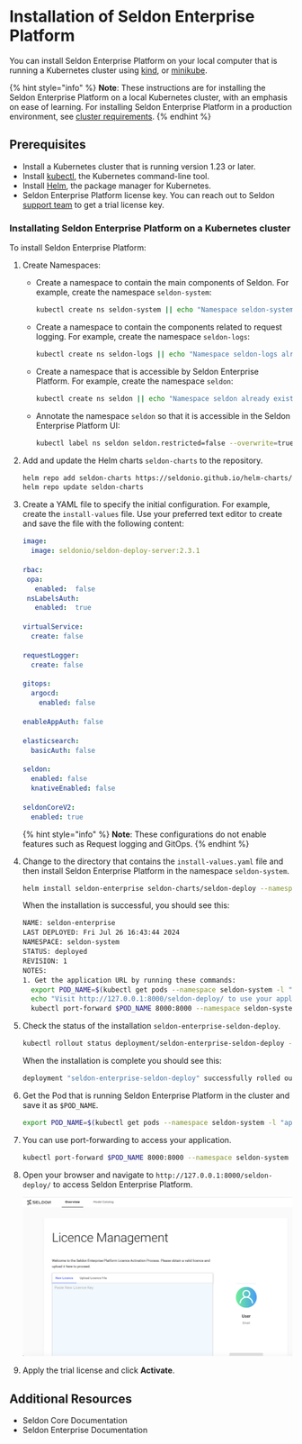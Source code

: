 # Installation of Seldon Enterprise Platform 

You can install Seldon Enterprise Platform on your local computer that is running a Kubernetes
cluster using [kind][kind-docs], or [minikube][minikube-docs].
 
{% hint style="info" %}
**Note**: These instructions are for installing the Seldon Enterprise Platform on a local Kubernetes cluster, with an emphasis on ease of learning. For installing Seldon Enterprise Platform in a production environment, see [cluster requirements][cluster-requirements].
{% endhint %}  

## Prerequisites

* Install a Kubernetes cluster that is running version 1.23 or later.
* Install [kubectl][kubectl-docs], the Kubernetes command-line tool.
* Install [Helm][helm-docs], the package manager for Kubernetes.
* Seldon Enterprise Platform license key. You can reach out to Seldon [support team][contact] to get a trial license key. 

### Installating Seldon Enterprise Platform on a Kubernetes cluster

To install Seldon Enterprise Platform:

1. Create Namespaces:
   * Create a namespace to contain the main components of Seldon. For example, create the namespace `seldon-system`:
     ```bash
     kubectl create ns seldon-system || echo "Namespace seldon-system already exists"
     ```

   * Create a namespace to contain the components related to request logging. For example, create the namespace `seldon-logs`:
     ```bash
     kubectl create ns seldon-logs || echo "Namespace seldon-logs already exists"
     ```

   * Create a namespace that is accessible by Seldon Enterprise Platform. For example, create the namespace `seldon`:
     ```bash
     kubectl create ns seldon || echo "Namespace seldon already exists"
     ```

   * Annotate the namespace `seldon` so that it is accessible in the Seldon Enterprise Platform UI:
     ```bash
     kubectl label ns seldon seldon.restricted=false --overwrite=true
     ``` 

1. Add and update the Helm charts `seldon-charts` to the repository.
   ```bash
   helm repo add seldon-charts https://seldonio.github.io/helm-charts/
   helm repo update seldon-charts
   ```

1. Create a YAML file to specify the initial configuration. For example, create the `install-values` file. Use your preferred text editor to create and save the file with the following content:
   ```yaml
   image:
     image: seldonio/seldon-deploy-server:2.3.1
   
   rbac:
    opa:
      enabled:  false
    nsLabelsAuth:
      enabled:  true
   
   virtualService:
     create: false
   
   requestLogger:
     create: false
   
   gitops:
     argocd:
       enabled: false
   
   enableAppAuth: false
   
   elasticsearch:
     basicAuth: false
   
   seldon:
     enabled: false
     knativeEnabled: false
   
   seldonCoreV2:
     enabled: true
   ```

    {% hint style="info" %}
    **Note**: These configurations do not enable features such as Request logging and GitOps.
    {% endhint %}  

1. Change to the directory that contains the `install-values.yaml` file and then install Seldon Enterprise Platform in the namespace `seldon-system`.
   ```bash
   helm install seldon-enterprise seldon-charts/seldon-deploy --namespace seldon-system  -f install-values.yaml --version 2.3.1
   ```

   When the installation is successful, you should see this:

   ```bash
   NAME: seldon-enterprise
   LAST DEPLOYED: Fri Jul 26 16:43:44 2024
   NAMESPACE: seldon-system
   STATUS: deployed
   REVISION: 1
   NOTES:
   1. Get the application URL by running these commands:
     export POD_NAME=$(kubectl get pods --namespace seldon-system -l "app.kubernetes.io/name=seldon-deploy,app.kubernetes.io/instance=seldon-enterprise" -o jsonpath="{.items[0].metadata.name}")
     echo "Visit http://127.0.0.1:8000/seldon-deploy/ to use your application"
     kubectl port-forward $POD_NAME 8000:8000 --namespace seldon-system
   ```

 1. Check the status of the installation `seldon-enterprise-seldon-deploy`.
     ```bash
     kubectl rollout status deployment/seldon-enterprise-seldon-deploy -n seldon-system
    ```

    When the installation is complete you should see this:
    ```bash
    deployment "seldon-enterprise-seldon-deploy" successfully rolled out
    ```

  1. Get the Pod that is running Seldon Enterprise Platform in the cluster and save it as `$POD_NAME`.
     ```bash
     export POD_NAME=$(kubectl get pods --namespace seldon-system -l "app.kubernetes.io/name=seldon-deploy,app.kubernetes.io/instance=seldon-enterprise" -o jsonpath="{.items[0].metadata.name}")
     ```

1. You can use port-forwarding to access your application.
   ```bash
   kubectl port-forward $POD_NAME 8000:8000 --namespace seldon-system
   ```
   
1. Open your browser and navigate to  `http://127.0.0.1:8000/seldon-deploy/` to access Seldon Enterprise Platform.

   ![Seldon Enterprise Platform](sep-welcome-page.png "Seldon Enperprise Platform Welcome Page")

1. Apply the trial license and click **Activate**.  


## Additional Resources

* Seldon Core Documentation
* Seldon Enterprise Documentation


[kind-docs]: https://kubernetes.io/docs/tasks/tools/#kind
[minikube-docs]: https://kubernetes.io/docs/tasks/tools/#minikube
[kubectl-docs]: https://kubernetes.io/docs/tasks/tools/#kubectl
[helm-docs]: https://helm.sh/docs/intro/install/
[contact]: https://www.seldon.io/contact
[cluster-requirements]: https://deploy.seldon.io/en/v2.3/contents/getting-started/index.html#cluster-requirements 

